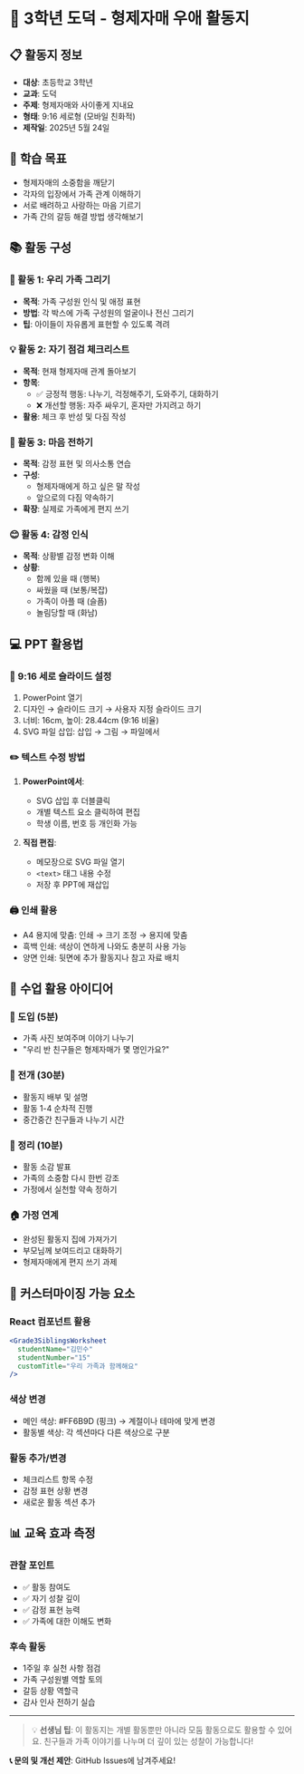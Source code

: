 # 🌈 3학년 도덕 - 형제자매 우애 활동지

## 📋 활동지 정보
- **대상**: 초등학교 3학년
- **교과**: 도덕
- **주제**: 형제자매와 사이좋게 지내요
- **형태**: 9:16 세로형 (모바일 친화적)
- **제작일**: 2025년 5월 24일

## 🎯 학습 목표
- 형제자매의 소중함을 깨닫기
- 각자의 입장에서 가족 관계 이해하기
- 서로 배려하고 사랑하는 마음 기르기
- 가족 간의 갈등 해결 방법 생각해보기

## 📚 활동 구성

### 🎨 활동 1: 우리 가족 그리기
- **목적**: 가족 구성원 인식 및 애정 표현
- **방법**: 각 박스에 가족 구성원의 얼굴이나 전신 그리기
- **팁**: 아이들이 자유롭게 표현할 수 있도록 격려

### 💡 활동 2: 자기 점검 체크리스트
- **목적**: 현재 형제자매 관계 돌아보기
- **항목**: 
  - ✅ 긍정적 행동: 나누기, 걱정해주기, 도와주기, 대화하기
  - ❌ 개선할 행동: 자주 싸우기, 혼자만 가지려고 하기
- **활용**: 체크 후 반성 및 다짐 작성

### 💝 활동 3: 마음 전하기
- **목적**: 감정 표현 및 의사소통 연습
- **구성**: 
  - 형제자매에게 하고 싶은 말 작성
  - 앞으로의 다짐 약속하기
- **확장**: 실제로 가족에게 편지 쓰기

### 😊 활동 4: 감정 인식
- **목적**: 상황별 감정 변화 이해
- **상황**: 
  - 함께 있을 때 (행복)
  - 싸웠을 때 (보통/복잡)
  - 가족이 아플 때 (슬픔)
  - 놀림당할 때 (화남)

## 💻 PPT 활용법

### 📱 9:16 세로 슬라이드 설정
1. PowerPoint 열기
2. 디자인 → 슬라이드 크기 → 사용자 지정 슬라이드 크기
3. 너비: 16cm, 높이: 28.44cm (9:16 비율)
4. SVG 파일 삽입: 삽입 → 그림 → 파일에서

### ✏️ 텍스트 수정 방법
1. **PowerPoint에서**: 
   - SVG 삽입 후 더블클릭
   - 개별 텍스트 요소 클릭하여 편집
   - 학생 이름, 번호 등 개인화 가능

2. **직접 편집**: 
   - 메모장으로 SVG 파일 열기
   - `<text>` 태그 내용 수정
   - 저장 후 PPT에 재삽입

### 🖨️ 인쇄 활용
- A4 용지에 맞춤: 인쇄 → 크기 조정 → 용지에 맞춤
- 흑백 인쇄: 색상이 연하게 나와도 충분히 사용 가능
- 양면 인쇄: 뒷면에 추가 활동지나 참고 자료 배치

## 🏫 수업 활용 아이디어

### 📖 도입 (5분)
- 가족 사진 보여주며 이야기 나누기
- "우리 반 친구들은 형제자매가 몇 명인가요?"

### 🎯 전개 (30분)
- 활동지 배부 및 설명
- 활동 1-4 순차적 진행
- 중간중간 친구들과 나누기 시간

### 💝 정리 (10분)
- 활동 소감 발표
- 가족의 소중함 다시 한번 강조
- 가정에서 실천할 약속 정하기

### 🏠 가정 연계
- 완성된 활동지 집에 가져가기
- 부모님께 보여드리고 대화하기
- 형제자매에게 편지 쓰기 과제

## 🎨 커스터마이징 가능 요소

### React 컴포넌트 활용
```jsx
<Grade3SiblingsWorksheet 
  studentName="김민수"
  studentNumber="15"
  customTitle="우리 가족과 함께해요"
/>
```

### 색상 변경
- 메인 색상: #FF6B9D (핑크) → 계절이나 테마에 맞게 변경
- 활동별 색상: 각 섹션마다 다른 색상으로 구분

### 활동 추가/변경
- 체크리스트 항목 수정
- 감정 표현 상황 변경
- 새로운 활동 섹션 추가

## 📊 교육 효과 측정

### 관찰 포인트
- ✅ 활동 참여도
- ✅ 자기 성찰 깊이
- ✅ 감정 표현 능력
- ✅ 가족에 대한 이해도 변화

### 후속 활동
- 1주일 후 실천 사항 점검
- 가족 구성원별 역할 토의
- 갈등 상황 역할극
- 감사 인사 전하기 실습

---

> 💡 **선생님 팁**: 이 활동지는 개별 활동뿐만 아니라 모둠 활동으로도 활용할 수 있어요. 친구들과 가족 이야기를 나누며 더 깊이 있는 성찰이 가능합니다!

**📞 문의 및 개선 제안**: GitHub Issues에 남겨주세요!